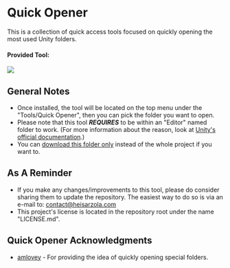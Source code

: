 # Quick Opener
This is a collection of quick access tools focused on quickly opening the most used Unity folders.

#### Provided Tool:
![](https://github.com/heisarzola/Unity-Development-Tools/blob/master/Tools/Editor/Quick%20Opener/Quick%20Opener.gif)

## General Notes

* Once installed, the tool will be located on the top menu under the "Tools/Quick Opener", then you can pick the folder you want to open.
* Please note that this tool ***REQUIRES*** to be within an "Editor" named folder to work. (For more information about the reason, look at [Unity's official documentation](https://docs.unity3d.com/560/Documentation/Manual/SpecialFolders.html).)
* You can [download this folder only](https://minhaskamal.github.io/DownGit/#/home?url=https://github.com/heisarzola/Unity-Development-Tools/tree/master/Tools/Editor/Quick%20Opener) instead of the whole project if you want to.

## As A Reminder 
* If you make any changes/improvements to this tool, please do consider sharing them to update the repository. The easiest way to do so is via an e-mail to: contact@heisarzola.com
* This project's license is located in the repository root under the name "LICENSE.md".

## Quick Opener Acknowledgments

* [amlovey](http://www.amlovey.com/) - For providing the idea of quickly opening special folders.
